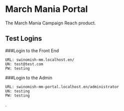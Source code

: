 # March Mania Portal

The March Mania Campaign Reach product.

## Test Logins

###Login to the Front End
```
URL: swinomish-mm.localhost.en/
UN: test@test.com
PW: testing
```

###Login to the Admin
```
URL: swinomish-mm-portal.localhost.en/administrator
UN: testing
PW: testing
```
.
